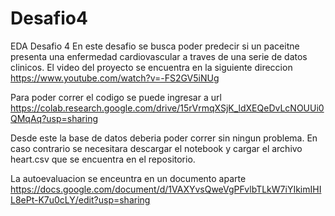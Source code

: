 # Desafio4
EDA Desafio 4
En este desafio se busca poder predecir si un paceitne presenta una enfermedad cardiovascular a traves de una serie de datos clinicos.
El video del proyecto se encuentra en la siguiente direccion https://www.youtube.com/watch?v=-FS2GV5iNUg

Para poder correr el codigo se puede ingresar a url
https://colab.research.google.com/drive/15rVrmqXSjK_ldXEQeDvLcNOUUi0QMqAq?usp=sharing

Desde este la base de datos deberia poder correr sin ningun problema. En caso contrario se necesitara descargar el notebook y cargar el archivo heart.csv que se encuentra en el repositorio.

La autoevaluacion se enceuntra en un documento aparte https://docs.google.com/document/d/1VAXYvsQweVgPFvlbTLkW7iYIkimIHIL8ePt-K7u0cLY/edit?usp=sharing
